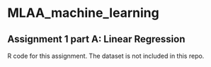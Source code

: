 # MLAA_machine_learning
## Assignment 1 part A: Linear Regression
R code for this assignment. The dataset is not included in this repo. 

